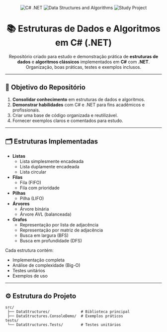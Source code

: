 <!-- Banner -->
<p align="center">
  <img src="https://img.shields.io/badge/C%23-.NET-blue?style=for-the-badge&logo=c-sharp&logoColor=white" alt="C# .NET">
  <img src="https://img.shields.io/badge/Data%20Structures-Algorithms-green?style=for-the-badge" alt="Data Structures and Algorithms">
  <img src="https://img.shields.io/badge/Study%20Project-Portfolio-orange?style=for-the-badge" alt="Study Project">
</p>

<h1 align="center">📚 Estruturas de Dados e Algoritmos em C# (.NET)</h1>

<p align="center">
  Repositório criado para estudo e demonstração prática de <strong>estruturas de dados</strong> e <strong>algoritmos clássicos</strong> implementados em <strong>C#</strong> com <strong>.NET</strong>.  
  Organização, boas práticas, testes e exemplos inclusos.
</p>

---

## 🎯 Objetivo do Repositório

1. **Consolidar conhecimento** em estruturas de dados e algoritmos.
2. **Demonstrar habilidades** com C# e .NET para fins acadêmicos e profissionais.
3. Criar uma base de código organizada e reutilizável.
4. Fornecer exemplos claros e comentados para estudo.

---

## 🗂 Estruturas Implementadas

- **Listas**
  - Lista simplesmente encadeada
  - Lista duplamente encadeada
  - Lista circular
- **Filas**
  - Fila (FIFO)
  - Fila com prioridade
- **Pilhas**
  - Pilha (LIFO)
- **Árvores**
  - Árvore binária
  - Árvore AVL (balanceada)
- **Grafos**
  - Representação por lista de adjacência
  - Representação por matriz de adjacência
  - Busca em largura (BFS)
  - Busca em profundidade (DFS)

Cada estrutura contém:
- Implementação completa
- Análise de complexidade (Big-O)
- Testes unitários
- Exemplos de uso

---

## ⚙️ Estrutura do Projeto

```plaintext
src/
 ├── DataStructures/              # Biblioteca principal
 ├── DataStructures.ConsoleDemo/  # Exemplos práticos
tests/
 └── DataStructures.Tests/        # Testes unitários
